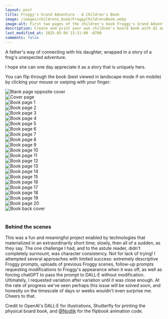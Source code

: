 ```yaml
---
layout: post
title: Froggy's Grand Adventure - A Children's Book
image: /images/childrens_book/FroggyChildrensBook.webp
image-alt: First two pages of the children's book Froggy's Grand Adventure by Derek Croote.
description: Create and print your own children's board book with AI and Shutterfly
last_modified_at: 2025-05-04 13:31:00 -0700
comments: false
---
```


<script src="/scripts/page-flip.browser.js"></script>

A father's way of connecting with his daughter, wrapped in a story of a frog's unexpected adventure.

I hope she can one day appreciate it as a story that is uniquely hers.

You can flip through the book (best viewed in landscape mode if on mobile) by clicking your mouse or swiping with your finger:

<div id="book" style="margin: 10px 0 40px 0">
<div class="page" data-density="hard"><img src="/images/childrens_book/0.webp" alt="Blank page opposite cover"></div>
<div class="page" data-density="hard"><img src="/images/childrens_book/cover.webp" alt="Cover page"></div>
<div class="page" data-density="hard"><img src="/images/childrens_book/1.webp" alt="Book page 1"></div>
<div class="page" data-density="hard"><img src="/images/childrens_book/2.webp" alt="Book page 2"></div>
<div class="page" data-density="hard"><img src="/images/childrens_book/3.webp" alt="Book page 3"></div>
<div class="page" data-density="hard"><img src="/images/childrens_book/4.webp" alt="Book page 4"></div>
<div class="page" data-density="hard"><img src="/images/childrens_book/5.webp" alt="Book page 5"></div>
<div class="page" data-density="hard"><img src="/images/childrens_book/6.webp" alt="Book page 6"></div>
<div class="page" data-density="hard"><img src="/images/childrens_book/7.webp" alt="Book page 7"></div>
<div class="page" data-density="hard"><img src="/images/childrens_book/8.webp" alt="Book page 8"></div>
<div class="page" data-density="hard"><img src="/images/childrens_book/9.webp" alt="Book page 9"></div>
<div class="page" data-density="hard"><img src="/images/childrens_book/10.webp" alt="Book page 10"></div>
<div class="page" data-density="hard"><img src="/images/childrens_book/11.webp" alt="Book page 11"></div>
<div class="page" data-density="hard"><img src="/images/childrens_book/12.webp" alt="Book page 12"></div>
<div class="page" data-density="hard"><img src="/images/childrens_book/13.webp" alt="Book page 13"></div>
<div class="page" data-density="hard"><img src="/images/childrens_book/14.webp" alt="Book page 14"></div>
<div class="page" data-density="hard"><img src="/images/childrens_book/15.webp" alt="Book page 15"></div>
<div class="page" data-density="hard"><img src="/images/childrens_book/16.webp" alt="Book page 16"></div>
<div class="page" data-density="hard"><img src="/images/childrens_book/17.webp" alt="Book page 17"></div>
<div class="page" data-density="hard"><img src="/images/childrens_book/18.webp" alt="Book page 18"></div>
<div class="page" data-density="hard"><img src="/images/childrens_book/19.webp" alt="Book page 19"></div>
<div class="page" data-density="hard"><img src="/images/childrens_book/20.webp" alt="Book page 20"></div>
<div class="page" data-density="hard"><img src="/images/childrens_book/back.webp" alt="Book back cover"></div>
</div>

### Behind the scenes

This was a fun and meaningful project enabled by technologies that materialized in an extraordinarily short time; slowly, then all of a sudden, as they say. The one challenge I had, and to the astute reader, didn't completely surmount, was character consistency. Not for lack of trying! I attempted several approaches with limited success: extremely descriptive Froggy prompts, uploads of previous Froggy scenes, follow-up prompts requesting modifications to Froggy's appearance when it was off, as well as forcing chatGPT to pass the prompt to DALL·E without modification. Ultimately, I requested variation after variation until it was close enough. At the rate of progress we've seen perhaps this issue will be solved soon, and honestly on the timescale of days or weeks wouldn't even surprise me. Cheers to that.

Credit to OpenAI's DALL·E for illustrations, Shutterfly for printing the physical board book, and <a href="https://github.com/Nodlik" target="_blank">@Nodlik</a> for the flipbook animation code.

<script type="application/javascript">
const pageWidth = document.getElementById('book').offsetWidth / 2;
const pageFlip = new St.PageFlip(document.getElementById('book'),
    {
        size: 'stretch',
        width: pageWidth,
        height: pageWidth,
        showCover: false,
        drawShadow: false,
        usePortrait: false,
        flippingTime: 800
    }
);

pageFlip.loadFromHTML(document.querySelectorAll('.page'));
</script>
